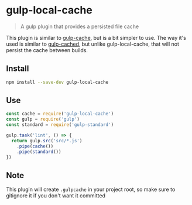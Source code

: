 # gulp-local-cache

> A gulp plugin that provides a persisted file cache

This plugin is similar to [gulp-cache](https://github.com/jgable/gulp-cache), but is a bit simpler to use. The way it's used is similar to [gulp-cached](https://github.com/contra/gulp-cached), but unlike gulp-local-cache, that will not persist the cache between builds.

## Install

```bash
npm install --save-dev gulp-local-cache
```

## Use

```javascript
const cache = require('gulp-local-cache')
const gulp = require('gulp')
const standard = require('gulp-standard')

gulp.task('lint', () => {
  return gulp.src('src/*.js')
    .pipe(cache())
    .pipe(standard())
})
```

## Note

This plugin will create `.gulpcache` in your project root, so make sure to gitignore it if you don't want it committed
